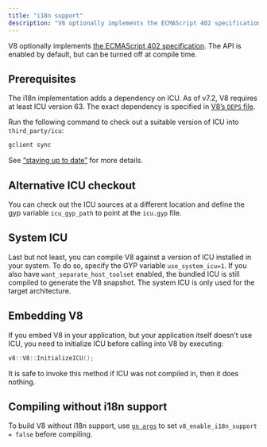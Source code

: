 ```yaml
---
title: "i18n support"
description: "V8 optionally implements the ECMAScript 402 specification. The API is enabled by default, but can be turned off at compile time."
---
```

V8 optionally implements [the ECMAScript 402 specification](https://tc39.es/ecma402/). The API is enabled by default, but can be turned off at compile time.

## Prerequisites

The i18n implementation adds a dependency on ICU. As of v7.2, V8 requires at least ICU version 63. The exact dependency is specified in [V8’s `DEPS` file](https://chromium.googlesource.com/v8/v8.git/+/master/DEPS).

Run the following command to check out a suitable version of ICU into `third_party/icu`:

```bash
gclient sync
```

See [“staying up to date”](/docs/source-code#staying-up-to-date) for more details.

## Alternative ICU checkout

You can check out the ICU sources at a different location and define the gyp variable `icu_gyp_path` to point at the `icu.gyp` file.

## System ICU

Last but not least, you can compile V8 against a version of ICU installed in your system. To do so, specify the GYP variable `use_system_icu=1`. If you also have `want_separate_host_toolset` enabled, the bundled ICU is still compiled to generate the V8 snapshot. The system ICU is only used for the target architecture.

## Embedding V8

If you embed V8 in your application, but your application itself doesn’t use ICU, you need to initialize ICU before calling into V8 by executing:

```cpp
v8::V8::InitializeICU();
```

It is safe to invoke this method if ICU was not compiled in, then it does nothing.

## Compiling without i18n support

To build V8 without i18n support, use [`gn args`](/docs/build-gn#gn) to set `v8_enable_i18n_support = false` before compiling.
